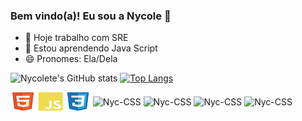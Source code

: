 ### Bem vindo(a)! Eu sou a Nycole 👋

- 🔭 Hoje trabalho com SRE
- 🌱 Estou aprendendo Java Script
- 😄 Pronomes: Ela/Dela




![Nycolete's GitHub stats](https://github-readme-stats.vercel.app/api?username=Nycolete&show_icons=true&theme=tokyonight)
[![Top Langs](https://github-readme-stats.vercel.app/api/top-langs/?username=Nycolete&theme=tokyonight)](https://github.com/Nycolete/github-readme-stats)

<div class:linguagens>
         <img align="center" alt="Nyc-HTML" height="30" width="40" src="https://raw.githubusercontent.com/devicons/devicon/master/icons/html5/html5-original.svg">
         <img align="center" alt="Nyc-Js" height="30" width="40" src="https://raw.githubusercontent.com/devicons/devicon/master/icons/javascript/javascript-plain.svg">
         <img align="center" alt="Nyc-CSS" height="30" width="40" src="https://raw.githubusercontent.com/devicons/devicon/master/icons/css3/css3-original.svg">
         <img align="center" alt="Nyc-CSS" height="30" width="40" src="https://cdn.jsdelivr.net/gh/devicons/devicon/icons/vscode/vscode-original.svg" />
         <img align="center" alt="Nyc-CSS" height="60" width="40"src="https://cdn.jsdelivr.net/gh/devicons/devicon/icons/docker/docker-original.svg" />
         <img align="center" alt="Nyc-CSS" height="30" width="40" src="https://cdn.jsdelivr.net/gh/devicons/devicon/icons/vim/vim-original.svg" />
         <img align="center" alt="Nyc-CSS" height="30" width="40" src="https://cdn.jsdelivr.net/gh/devicons/devicon/icons/linux/linux-original.svg" />
</div>
          
